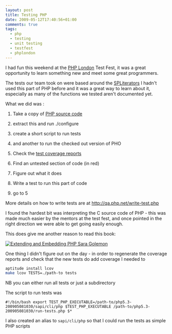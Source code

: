 ```yaml
---
layout: post
title: Testing PHP
date: 2009-05-12T17:40:56+01:00
comments: true
tags:
  - php
  - testing
  - unit testing
  - testfest
  - phplondon
---
```


I had fun this weekend at the [PHP London](http://www.phplondon.org/) Test Fest, it was a great opportunity to learn something new and meet some great programmers.

The tests our team took on were based around the [SPL](http://www.php.net/%7Ehelly/php/ext/spl/main.html)[iterators](http://uk.php.net/manual/en/spl.iterators.php) I hadn't used this part of PHP before and it was a great way to learn about it, especially as many of the functions we tested aren't documented yet.

<!--more-->

What we did was :

1. Take a copy of [PHP source code](http://www.php.net/anoncvs.php)

2. extract this and run ./configure

3. create a short script to run tests

4. and another to run the checked out version of PHO

5. Check the [test coverage reports](http://gcov.php.net/PHP_5_3/lcov_html/spl/spl_iterators.c.gcov.php)

6. Find an untested section of code (in red)

7. Figure out what it does

8. Write a test to run this part of code

9. go to 5

More details on how to write tests are at http://qa.php.net/write-test.php

I found the hardest bit was interpreting the C source code of PHP - this was made much easier by the mentors at the test fest, and once pointed in the right direction we were able to get going easily enough.

This does give me another reason to read this book:

[![Extending and Embedding PHP Sara Golemon](http://ecx.images-amazon.com/images/I/415rN3jdDvL._SL160_.jpg)](/review/extending-and-embedding-php)

One thing I didn't figure out on the day - in order to regenerate the coverage reports and check that the new tests do add coverage I needed to

```bash
aptitude install lcov
make lcov TESTS=./path-to tests
```

NB you can either run all tests or just a subdirectory

The script to run tests was

`#!/bin/bash export TEST_PHP_EXECUTABLE=/path-to/php5.3-200905081030/sapi/cli/php $TEST_PHP_EXECUTABLE /path-to/php5.3-200905081030/run-tests.php $*`

I also created an alias to `sapi/cli/php` so that I could run the tests as simple PHP scripts
